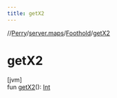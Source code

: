 ```yaml
---
title: getX2
---
```

//[Perry](../../../index.html)/[server.maps](../index.html)/[Foothold](index.html)/[getX2](get-x2.html)



# getX2



[jvm]\
fun [getX2](get-x2.html)(): [Int](https://kotlinlang.org/api/latest/jvm/stdlib/kotlin/-int/index.html)





